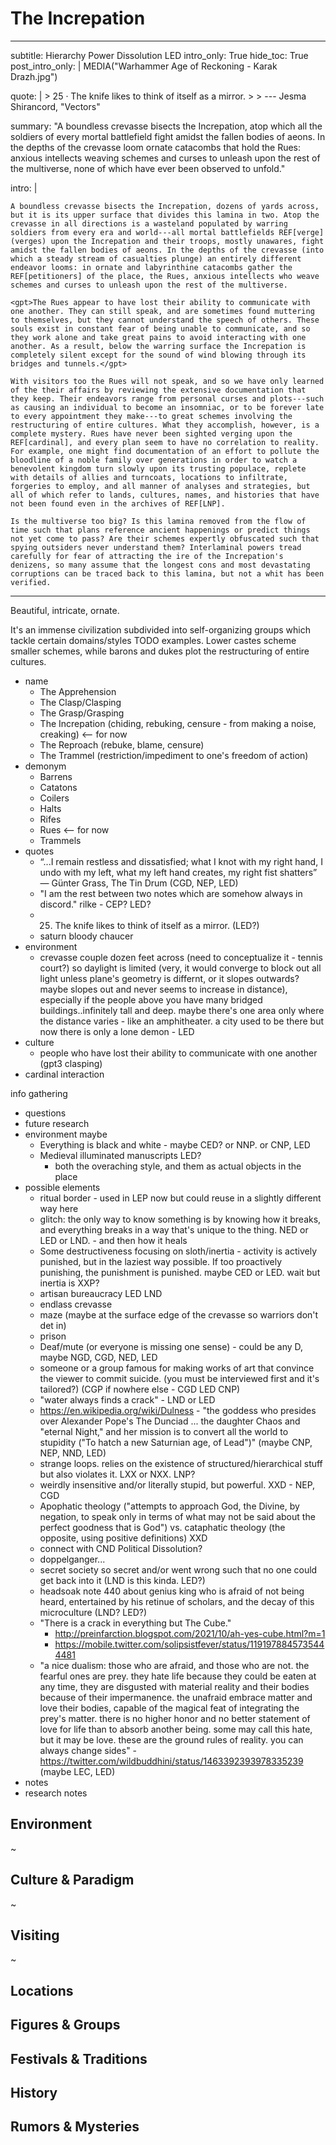 # The Increpation

---
subtitle: Hierarchy Power Dissolution LED
intro_only: True
hide_toc: True
post_intro_only: |
    MEDIA("Warhammer Age of Reckoning - Karak Drazh.jpg")

quote: |
    > 25 &middot; The knife likes to think of itself as a mirror.
    >
    > <span class="attribution">--- Jesma Shirancord, "Vectors" <!-- James Richardson --></span>

summary: "A boundless crevasse bisects the Increpation, atop which all the soldiers of every mortal battlefield fight amidst the fallen bodies of aeons. In the depths of the crevasse loom ornate catacombs that hold the Rues: anxious intellects weaving schemes and curses to unleash upon the rest of the multiverse, none of which have ever been observed to unfold."

intro: |

    A boundless crevasse bisects the Increpation, dozens of yards across, but it is its upper surface that divides this lamina in two. Atop the crevasse in all directions is a wasteland populated by warring soldiers from every era and world---all mortal battlefields REF[verge](verges) upon the Increpation and their troops, mostly unawares, fight amidst the fallen bodies of aeons. In the depths of the crevasse (into which a steady stream of casualties plunge) an entirely different endeavor looms: in ornate and labyrinthine catacombs gather the REF[petitioners] of the place, the Rues, anxious intellects who weave schemes and curses to unleash upon the rest of the multiverse.

    <gpt>The Rues appear to have lost their ability to communicate with one another. They can still speak, and are sometimes found muttering to themselves, but they cannot understand the speech of others. These souls exist in constant fear of being unable to communicate, and so they work alone and take great pains to avoid interacting with one another. As a result, below the warring surface the Increpation is completely silent except for the sound of wind blowing through its bridges and tunnels.</gpt>

    With visitors too the Rues will not speak, and so we have only learned of the their affairs by reviewing the extensive documentation that they keep. Their endeavors range from personal curses and plots---such as causing an individual to become an insomniac, or to be forever late to every appointment they make---to great schemes involving the restructuring of entire cultures. What they accomplish, however, is a complete mystery. Rues have never been sighted verging upon the REF[cardinal], and every plan seem to have no correlation to reality. For example, one might find documentation of an effort to pollute the bloodline of a noble family over generations in order to watch a benevolent kingdom turn slowly upon its trusting populace, replete with details of allies and turncoats, locations to infiltrate, forgeries to employ, and all manner of analyses and strategies, but all of which refer to lands, cultures, names, and histories that have not been found even in the archives of REF[LNP].

    Is the multiverse too big? Is this lamina removed from the flow of time such that plans reference ancient happenings or predict things not yet come to pass? Are their schemes expertly obfuscated such that spying outsiders never understand them? Interlaminal powers tread carefully for fear of attracting the ire of the Increpation's denizens, so many assume that the longest cons and most devastating corruptions can be traced back to this lamina, but not a whit has been verified.
---


Beautiful, intricate, ornate.

It's an immense civilization subdivided into self-organizing groups which tackle certain domains/styles TODO examples. Lower castes scheme smaller schemes, while barons and dukes plot the restructuring of entire cultures.

<!--
what's the point?

-
-->


- name
    - The Apprehension
    - The Clasp/Clasping
    - The Grasp/Grasping
    - The Increpation (chiding, rebuking, censure - from making a noise, creaking) <-- for now
    - The Reproach (rebuke, blame, censure)
    - The Trammel (restriction/impediment to one's freedom of action)
- demonym
    - Barrens
    - Catatons
    - Coilers
    - Halts
    - Rifes
    - Rues <-- for now
    - Trammels
- quotes
    - “...I remain restless and dissatisfied; what I knot with my right hand, I undo with my left, what my left hand creates, my right fist shatters” ― Günter Grass, The Tin Drum (CGD, NEP, LED)
    - "I am the rest between two notes which are somehow always in discord." rilke - CEP? LED?
    - 25. The knife likes to think of itself as a mirror. (LED?)
    - saturn bloody chaucer
- environment
    - crevasse couple dozen feet across (need to conceptualize it - tennis court?) so daylight is limited (very, it would converge to block out all light unless plane's geometry is differnt, or it slopes outwards? maybe slopes out and never seems to increase in distance), especially if the people above you have many bridged buildings..infinitely tall and deep. maybe there's one area only where the distance varies - like an amphitheater. a city used to be there but now there is only a lone demon - LED
- culture
    - people who have lost their ability to communicate with one another (gpt3 clasping)
- cardinal interaction

info gathering

- questions
- future research
- environment maybe
    - Everything is black and white - maybe CED? or NNP. or CNP, LED
    - Medieval illuminated manuscripts LED?
        - both the overaching style, and them as actual objects in the place
- possible elements
    - ritual border - used in LEP now but could reuse in a slightly different way here
    - glitch: the only way to know something is by knowing how it breaks, and everything breaks in a way that's unique to the thing. NED or LED or LND. - and then how it heals
    - Some destructiveness focusing on sloth/inertia - activity is actively punished, but in the laziest way possible. If too proactively punishing, the punishment is punished. maybe CED or LED. wait but inertia is XXP?
    - artisan bureaucracy LED LND
    - endlass crevasse
    - maze (maybe at the surface edge of the crevasse so warriors don't det in)
    - prison
    - Deaf/mute (or everyone is missing one sense) - could be any D, maybe NGD, CGD, NED, LED
    - someone or a group famous for making works of art that convince the viewer to commit suicide. (you must be interviewed first and it's tailored?) (CGP if nowhere else - CGD LED CNP)
    - "water always finds a crack" - LND or LED
    - <https://en.wikipedia.org/wiki/Dulness> - "the goddess who presides over Alexander Pope's The Dunciad ... the daughter Chaos and "eternal Night," and her mission is to convert all the world to stupidity ("To hatch a new Saturnian age, of Lead")" (maybe CNP, NEP, NND, LED)
    - strange loops. relies on the existence of structured/hierarchical stuff but also violates it. LXX or NXX. LNP?
    - weirdly insensitive and/or literally stupid, but powerful. XXD - NEP, CGD
    - Apophatic theology ("attempts to approach God, the Divine, by negation, to speak only in terms of what may not be said about the perfect goodness that is God") vs. cataphatic theology (the opposite, using positive definitions) XXD
    - connect with CND Political Dissolution?
    - doppelganger...
    - secret society so secret and/or went wrong such that no one could get back into it (LND is this kinda. LED?)
    - headsoak note 440 about genius king who is afraid of not being heard, entertained by his retinue of scholars, and the decay of this microculture (LND? LED?)
    - "There is a crack in everything but The Cube."
        - http://preinfarction.blogspot.com/2021/10/ah-yes-cube.html?m=1
        - https://mobile.twitter.com/solipsistfever/status/1191978845735444481
    - "a nice dualism: those who are afraid, and those who are not. the fearful ones are prey. they hate life because they could be eaten at any time, they are disgusted with material reality and their bodies because of their impermanence. the unafraid embrace matter and love their bodies, capable of the magical feat of integrating the prey's matter. there is no higher honor and no better statement of love for life than to absorb another being. some may call this hate, but it may be love. these are the ground rules of reality. you can always change sides" - https://twitter.com/wildbuddhini/status/1463392393978335239 (maybe LEC, LED)
- notes
- research notes

## Environment

~

## Culture & Paradigm

~

## Visiting

~

## Locations

## Figures & Groups

## Festivals & Traditions

## History

## Rumors & Mysteries
